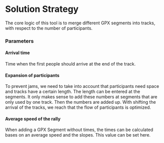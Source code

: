 # Solution Strategy

The core logic of this tool is to merge different GPX segments into tracks, with respect to the number of participants.

### Parameters
#### Arrival time
Time when the first people should arrive at the end of the track.

#### Expansion of participants
To prevent jams, we need to take into account that participants need space and tracks have a certain length.
The length can be entered at the segments. It only makes sense to add these numbers at segments that are only used by one track.
Then the numbers are added up. With shifting the arrival of the tracks, we reach that the flow of participants is optimized.

#### Average speed of the rally
When adding a GPX Segment without times, the times can be calculated bases on an average speed and the slopes.
This value can be set here.

